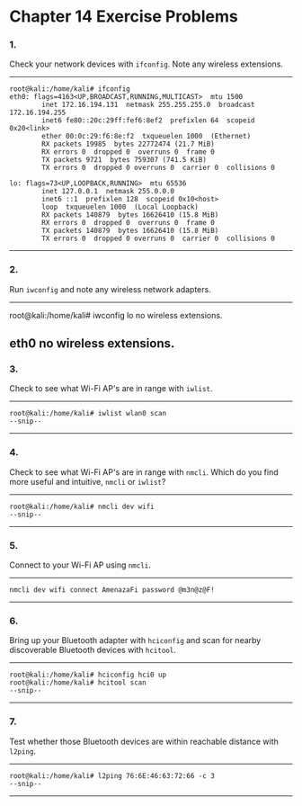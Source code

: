 <!---
  Name          : Chapter_14.md
  Project       : Linux Basics for Hackers 1e
  Description   : Solutions to chapter 14 exercise problems
  Creation Date : 09 September 2020
  Author        : amenasec
  Link          : https://github.com/amenasec
--->


# Chapter 14 Exercise Problems

### 1.
Check your network devices with `ifconfig`. Note any wireless extensions.

---

````shell
root@kali:/home/kali# ifconfig
eth0: flags=4163<UP,BROADCAST,RUNNING,MULTICAST>  mtu 1500
        inet 172.16.194.131  netmask 255.255.255.0  broadcast 172.16.194.255
        inet6 fe80::20c:29ff:fef6:8ef2  prefixlen 64  scopeid 0x20<link>
        ether 00:0c:29:f6:8e:f2  txqueuelen 1000  (Ethernet)
        RX packets 19985  bytes 22772474 (21.7 MiB)
        RX errors 0  dropped 0  overruns 0  frame 0
        TX packets 9721  bytes 759307 (741.5 KiB)
        TX errors 0  dropped 0 overruns 0  carrier 0  collisions 0

lo: flags=73<UP,LOOPBACK,RUNNING>  mtu 65536
        inet 127.0.0.1  netmask 255.0.0.0
        inet6 ::1  prefixlen 128  scopeid 0x10<host>
        loop  txqueuelen 1000  (Local Loopback)
        RX packets 140879  bytes 16626410 (15.8 MiB)
        RX errors 0  dropped 0  overruns 0  frame 0
        TX packets 140879  bytes 16626410 (15.8 MiB)
        TX errors 0  dropped 0 overruns 0  carrier 0  collisions 0
````

---


### 2.
Run `iwconfig` and note any wireless network adapters.

---
root@kali:/home/kali# iwconfig
lo        no wireless extensions.

eth0      no wireless extensions.
---


### 3.
Check to see what Wi-Fi AP's are in range with `iwlist`.

---

````shell
root@kali:/home/kali# iwlist wlan0 scan
--snip--
````

---


### 4.
Check to see what Wi-Fi AP's are in range with `nmcli`. Which do you find more useful and intuitive, `nmcli` or `iwlist`?

---

````shell
root@kali:/home/kali# nmcli dev wifi
--snip--
````

---


### 5.
Connect to your Wi-Fi AP using `nmcli`.

---

````shell
nmcli dev wifi connect AmenazaFi password @m3n@z@F!
````

---


### 6.
Bring up your Bluetooth adapter with `hciconfig` and scan for nearby discoverable Bluetooth devices with `hcitool`.

---

````shell
root@kali:/home/kali# hciconfig hci0 up
root@kali:/home/kali# hcitool scan
--snip--
````

---

### 7.
Test whether those Bluetooth devices are within reachable distance with `l2ping`.

---

````shell
root@kali:/home/kali# l2ping 76:6E:46:63:72:66 -c 3
--snip--
````

---
